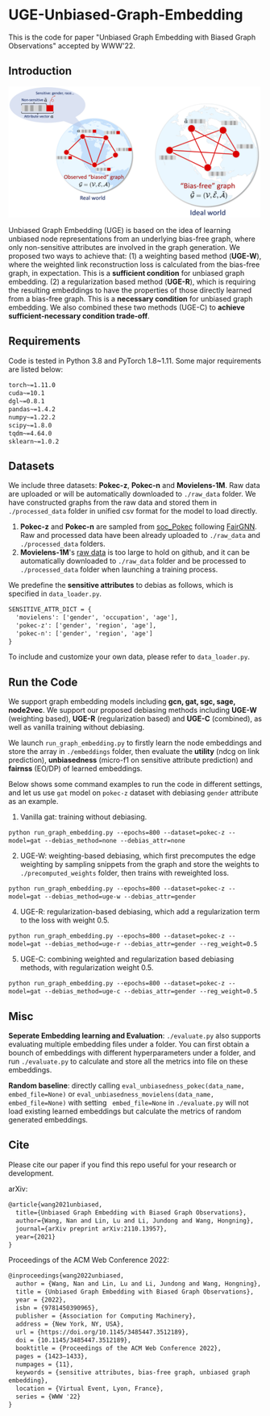 
# UGE-Unbiased-Graph-Embedding

This is the code for paper "Unbiased Graph Embedding with Biased Graph Observations" accepted by WWW'22.


## Introduction
<img src="bias-free-graph.png" width="500" height="260">

Unbiased Graph Embedding (UGE) is based on the idea of learning unbiased node representations from an underlying bias-free graph, where only non-sensitive attributes are involved in the graph generation. We proposed two ways to achieve that: (1) a weighting based method (**UGE-W**), where the weighted link reconstruction loss is calculated from the bias-free graph, in expectation. This is a **sufficient condition** for unbiased graph embedding. (2) a regularization based method (**UGE-R**), which is requiring the resulting embeddings to have the properties of those directly learned from a bias-free graph. This is a **necessary condition** for unbiased graph embedding. We also combined these two methods (UGE-C) to **achieve sufficient-necessary condition trade-off**.


## Requirements

Code is tested in Python 3.8 and PyTorch 1.8~1.11. Some major requirements are listed below:

```
torch~=1.11.0
cuda~=10.1
dgl~=0.8.1
pandas~=1.4.2
numpy~=1.22.2
scipy~=1.8.0
tqdm~=4.64.0
sklearn~=1.0.2
```

## Datasets

We include three datasets: **Pokec-z**, **Pokec-n** and **Movielens-1M**. Raw data are uploaded or will be automatically downloaded to <code>./raw_data</code> folder. We have constructed graphs from the raw data and stored them in <code>./processed_data</code> folder in unified csv format for the model to load directly.

1. **Pokec-z** and **Pokec-n** are sampled from [soc_Pokec](http://snap.stanford.edu/data/soc-Pokec.html) following [FairGNN](https://github.com/EnyanDai/FairGNN). Raw and processed data have been already uploaded to <code>./raw_data</code> and <code>./processed_data</code> folders. 
2. **Movielens-1M**'s [raw data](https://grouplens.org/datasets/movielens/1m/) is too large to hold on github, and it can be automatically downloaded to <code>./raw_data</code> folder and be processed to <code>./processed_data</code> folder when launching a training process. 

We predefine the **sensitive attributes** to debias as follows, which is specified in <code>data_loader.py</code>.

```
SENSITIVE_ATTR_DICT = {
  'movielens': ['gender', 'occupation', 'age'],
  'pokec-z': ['gender', 'region', 'age'],
  'pokec-n': ['gender', 'region', 'age']
}
```


<p>To include and customize your own data, please refer to <code>data_loader.py</code>.</p>

## Run the Code

We support graph embedding models including **gcn, gat, sgc, sage, node2vec**. We support our proposed debiasing methods including **UGE-W** (weighting based), **UGE-R** (regularization based) and **UGE-C** (combined), as well as vanilla training without debiasing.

We launch <code>run_graph_embedding.py</code> to firstly learn the node embeddings and store the array in `./embeddings` folder, then evaluate the **utility** (ndcg on link prediction), **unbiasedness** (micro-f1 on sensitive attribute prediction) and **fairnss** (EO/DP) of learned embeddings.

Below shows some command examples to run the code in different settings, and let us use `gat` model on `pokec-z` dataset with debiasing `gender` attribute as an example.

1. Vanilla gat: training without debiasing.

```
python run_graph_embedding.py --epochs=800 --dataset=pokec-z --model=gat --debias_method=none --debias_attr=none
```

2. UGE-W: weighting-based debiasing, which first precomputes the edge weighting by sampling snippets from the graph and store the weights to `./precomputed_weights` folder, then trains with reweighted loss.

```
python run_graph_embedding.py --epochs=800 --dataset=pokec-z --model=gat --debias_method=uge-w --debias_attr=gender
```

4. UGE-R: regularization-based debiasing, which add a regularization term to the loss with weight 0.5.

```
python run_graph_embedding.py --epochs=800 --dataset=pokec-z --model=gat --debias_method=uge-r --debias_attr=gender --reg_weight=0.5
```

5. UGE-C: combining weighted and regularization based debiasing methods, with regularization weight 0.5.

```
python run_graph_embedding.py --epochs=800 --dataset=pokec-z --model=gat --debias_method=uge-c --debias_attr=gender --reg_weight=0.5
```

## Misc

**Seperate Embedding learning and Evaluation**: `./evaluate.py` also supports evaluating multiple embedding files under a folder. You can first obtain a bounch of embeddings with different hyperparameters under a folder, and run `./evaluate.py` to calculate and store all the metrics into file on these embeddings.

**Random baseline**: directly calling `eval_unbiasedness_pokec(data_name, embed_file=None)` or `eval_unbiasedness_movielens(data_name, embed_file=None)` with setting ` embed_file=None` in `./evaluate.py` will not load existing learned embeddings but calculate the metrics of random generated embeddings.

## Cite

Please cite our paper if you find this repo useful for your research or development.

arXiv:
```
@article{wang2021unbiased,
  title={Unbiased Graph Embedding with Biased Graph Observations},
  author={Wang, Nan and Lin, Lu and Li, Jundong and Wang, Hongning},
  journal={arXiv preprint arXiv:2110.13957},
  year={2021}
}
```
Proceedings of the ACM Web Conference 2022:
```
@inproceedings{wang2022unbiased,
  author = {Wang, Nan and Lin, Lu and Li, Jundong and Wang, Hongning},
  title = {Unbiased Graph Embedding with Biased Graph Observations},
  year = {2022},
  isbn = {9781450390965},
  publisher = {Association for Computing Machinery},
  address = {New York, NY, USA},
  url = {https://doi.org/10.1145/3485447.3512189},
  doi = {10.1145/3485447.3512189},
  booktitle = {Proceedings of the ACM Web Conference 2022},
  pages = {1423–1433},
  numpages = {11},
  keywords = {sensitive attributes, bias-free graph, unbiased graph embedding},
  location = {Virtual Event, Lyon, France},
  series = {WWW '22}
}
```





